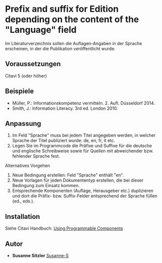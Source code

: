 # Prefix and suffix for Edition depending on the content of the "Language" field

Im Literaturverzeichnis sollen die Auflagen-Angaben in der Sprache erscheinen, in der die Publikation veröffentlicht wurde.

## Voraussetzungen
Citavi 5 (oder höher)

## Beispiele

- Müller, P.: Informationskompetenz vermitteln. 2. Aufl. Düsseldorf 2014.
- Smith, J.: Information Literacy. 3rd ed. London 2010.

## Anpassung

1. Im Feld "Sprache" muss bei jedem Titel angegeben werden, in welcher Sprache der Titel publiziert wurde: de, en, fr, it etc.
2. Legen Sie im Programmcode die Präfixe und Suffixe für die deutsche und englische Schreibweise sowie für Quellen mit abweichender bzw. fehlender Sprache fest.

Alternatives Vorgehen
1. Neue Bedingung erstellen: Feld "Sprache" enthält "en".
2. Neue Vorlagen für jeden Dokumententyp erstellen, die bei dieser Bedingung zum Einsatz kommen.
3. Entsprechende Komponenten (Auflage, Herausgeber etc.) duplizieren und dort die Präfix- bzw. Suffix-Felder entsprechend der Sprache füllen (ed., eds.).

## Installation
Siehe Citavi Handbuch: [Using Programmable Components](https://www.citavi.com/programmable_components)

## Autor

* **Susanne Sitzler** [Susanne-S](https://github.com/Susanne-S)
